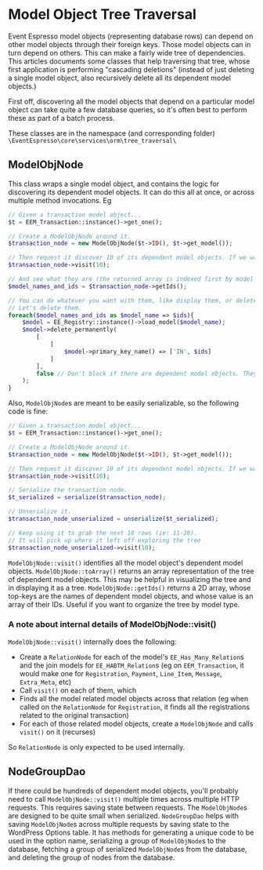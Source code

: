 # Model Object Tree Traversal
Event Espresso model objects (representing database rows) can depend on other model objects through their foreign keys.
Those model objects can in turn depend on others. This can make a fairly wide tree of dependencies. This articles documents
some classes that help traversing that tree, whose first application is performing "cascading deletions" (instead of just
deleting a single model object, also recursively delete all its dependent model objects.)

First off, discovering all the model objects that depend on a particular model object can take quite a few database queries,
so it's often best to perform these as part of a batch process.

These classes are in the namespace (and corresponding folder) `\EventEspresso\core\services\orm\tree_traversal\`

## ModelObjNode
This class wraps a single model object, and contains the logic for discovering its dependent model objects. It can do this
all at once, or across multiple method invocations. Eg

```php
// Given a transaction model object...
$t = EEM_Transaction::instance()->get_one();

// Create a ModelObjNode around it.
$transaction_node = new ModelObjNode($t->ID(), $t->get_model());

// Then request it discover 10 of its dependent model objects. If we wanted to get all of them at once, we could pass INF constant.
$transaction_node->visit(10);

// And see what they are (the returned array is indexed first by model name whose value is an array of IDs.)
$model_names_and_ids = $transaction_node->getIds();

// You can do whatever you want with them, like display them, or delete them. 
// Let's delete them.
foreach($model_names_and_ids as $model_name => $ids){
    $model = EE_Registry::instance()->load_model($model_name); 
    $model->delete_permanently(
        [
            [
                $model->primary_key_name() => ['IN', $ids]
            ]
        ],
        false // Don't block if there are dependent model objects. They're all on the chopping block!
    );
}
```

Also, `ModelObjNode`s are meant to be easily serializable, so the following code is fine:
```php
// Given a transaction model object...
$t = EEM_Transaction::instance()->get_one();

// Create a ModelObjNode around it.
$transaction_node = new ModelObjNode($t->ID(), $t->get_model());

// Then request it discover 10 of its dependent model objects. If we wanted to get all of them at once, we could pass INF constant.
$transaction_node->visit(10);

// Serialize the transaction node.
$t_serialized = serialize($transaction_node);

// Unserialize it.
$transaction_node_unserialized = unserialize($t_serialized);

// Keep using it to grab the next 10 rows (ie: 11-20).
// It will pick up where it left off exploring the tree
$transaction_node_unserialized->visit(10);
```

`ModelObjNode::visit()` identifies all the model object's dependent model objects.
`ModelObjNode::toArray()` returns an array representation of the tree of dependent model objects. This may be helpful in
visualizing the tree and in displaying it as a tree.
`ModelObjNode::getIds()` returns a 2D array, whose top-keys are the names of dependent model objects, and whose value is an array of their IDs.
Useful if you want to organize the tree by model type.

### A note about internal details of ModelObjNode::visit()
`ModelObjNode::visit()` internally does the following:

* Create a `RelationNode` for each of the model's `EE_Has_Many_Relation`s and the join models for `EE_HABTM_Relation`s
(eg on `EEM_Transaction`, it would make one for `Registration`, `Payment`, `Line_Item`, `Message`, `Extra_Meta`, etc)
* Call `visit()` on each of them, which
* Finds all the model related model objects across that relation (eg when called on the `RelationNode` for `Registration`, 
it finds all the registrations related to the original transaction)
* For each of those related model objects, create a `ModelObjNode` and calls `visit()` on it (recurses)

So `RelationNode` is only expected to be used internally.

## NodeGroupDao

If there could be hundreds of dependent model objects, you'll probably need to call `ModelObjNode::visit()` multiple 
times across multiple HTTP requests. This requires saving state between requests.
The `ModelObjNode`s are designed to be quite small when serialized. 
`NodeGroupDao` helps with saving `ModelObjNode`s across multiple requests by saving state to the WordPress Options table.
It has methods for generating a unique code to be used in the option name, serializing a group of `ModelObjNode`s to the
database, fetching a group of serialized `ModelObjNode`s from the database, and deleting the group of nodes from the database.
